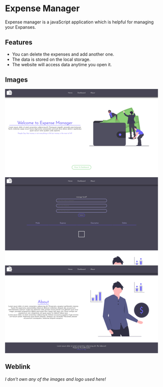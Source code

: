 # Expense Manager

Expense manager is a javaScript application which is helpful for managing your Expanses.

## Features

- You can delete the expenses and add another one.
- The data is stored on the local storage.
- The website will access data anytime you open it.

## Images

![Screenshot1](./images/ScreenShots/Screenshot1.png)
![Screenshot2](./images/ScreenShots/Screenshot2.png)
![Screenshot3](./images/ScreenShots/Screenshot3.png)

## Weblink



###### I don't own any of the images and logo used here!
